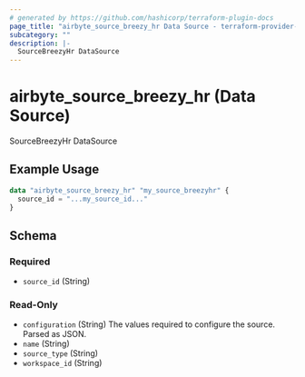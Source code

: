 ```yaml
---
# generated by https://github.com/hashicorp/terraform-plugin-docs
page_title: "airbyte_source_breezy_hr Data Source - terraform-provider-airbyte"
subcategory: ""
description: |-
  SourceBreezyHr DataSource
---
```


# airbyte_source_breezy_hr (Data Source)

SourceBreezyHr DataSource

## Example Usage

```terraform
data "airbyte_source_breezy_hr" "my_source_breezyhr" {
  source_id = "...my_source_id..."
}
```

<!-- schema generated by tfplugindocs -->
## Schema

### Required

- `source_id` (String)

### Read-Only

- `configuration` (String) The values required to configure the source. Parsed as JSON.
- `name` (String)
- `source_type` (String)
- `workspace_id` (String)
